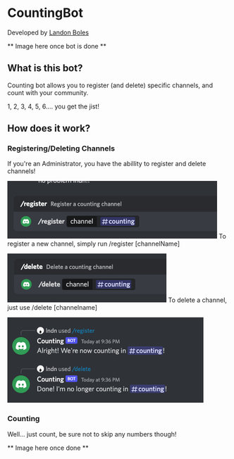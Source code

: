 # CountingBot
Developed by [Landon Boles](https://github.com/TheLDB)

** Image here once bot is done **

## What is this bot?
Counting bot allows you to register (and delete) specific channels, and count with your community.

1, 2, 3, 4, 5, 6.... you get the jist!

## How does it work?

### Registering/Deleting Channels
If you're an Administrator, you have the abillity to register and delete channels!

![Register Screenshot](public/register.png)
To register a new channel, simply run /register [channelName]

![Delete Screenshot](public/delete.png)
To delete a channel, just use /delete [channelname]

![Both Actions Done](public/both_done.png)

### Counting
Well... just count, be sure not to skip any numbers though!

** Image here once done ** 